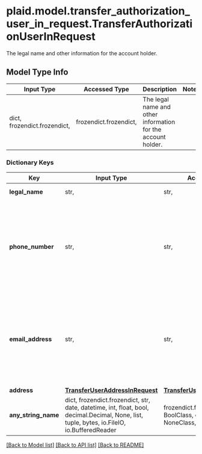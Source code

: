 # plaid.model.transfer_authorization_user_in_request.TransferAuthorizationUserInRequest

The legal name and other information for the account holder.

## Model Type Info
Input Type | Accessed Type | Description | Notes
------------ | ------------- | ------------- | -------------
dict, frozendict.frozendict,  | frozendict.frozendict,  | The legal name and other information for the account holder. | 

### Dictionary Keys
Key | Input Type | Accessed Type | Description | Notes
------------ | ------------- | ------------- | ------------- | -------------
**legal_name** | str,  | str,  | The user&#x27;s legal name. | 
**phone_number** | str,  | str,  | The user&#x27;s phone number. In order to qualify for a guaranteed transfer, at least one of &#x60;phone_number&#x60; or &#x60;email_address&#x60; must be provided. | [optional] 
**email_address** | str,  | str,  | The user&#x27;s email address. In order to qualify for a guaranteed transfer, at least one of &#x60;phone_number&#x60; or &#x60;email_address&#x60; must be provided. | [optional] 
**address** | [**TransferUserAddressInRequest**](TransferUserAddressInRequest.md) | [**TransferUserAddressInRequest**](TransferUserAddressInRequest.md) |  | [optional] 
**any_string_name** | dict, frozendict.frozendict, str, date, datetime, int, float, bool, decimal.Decimal, None, list, tuple, bytes, io.FileIO, io.BufferedReader | frozendict.frozendict, str, BoolClass, decimal.Decimal, NoneClass, tuple, bytes, FileIO | any string name can be used but the value must be the correct type | [optional]

[[Back to Model list]](../../README.md#documentation-for-models) [[Back to API list]](../../README.md#documentation-for-api-endpoints) [[Back to README]](../../README.md)

